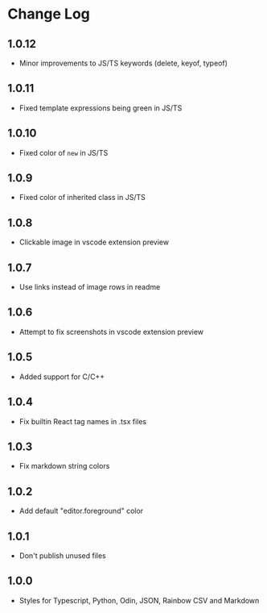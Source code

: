 # Change Log

## 1.0.12
- Minor improvements to JS/TS keywords (delete, keyof, typeof)

## 1.0.11
- Fixed template expressions being green in JS/TS

## 1.0.10
- Fixed color of `new` in JS/TS

## 1.0.9
- Fixed color of inherited class in JS/TS

## 1.0.8
- Clickable image in vscode extension preview

## 1.0.7
- Use links instead of image rows in readme

## 1.0.6
- Attempt to fix screenshots in vscode extension preview

## 1.0.5
- Added support for C/C++

## 1.0.4
- Fix builtin React tag names in .tsx files

## 1.0.3
- Fix markdown string colors

## 1.0.2
- Add default "editor.foreground" color

## 1.0.1
- Don't publish unused files

## 1.0.0
- Styles for Typescript, Python, Odin, JSON, Rainbow CSV and Markdown
